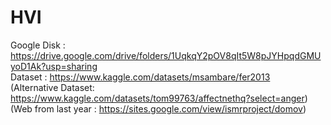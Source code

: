 # HVI

Google Disk : https://drive.google.com/drive/folders/1UqkqY2pOV8qIt5W8pJYHpqdGMUyoD1Ak?usp=sharing <br />
Dataset : https://www.kaggle.com/datasets/msambare/fer2013 <br />
(Alternative Dataset: https://www.kaggle.com/datasets/tom99763/affectnethq?select=anger) <br />
(Web from last year : https://sites.google.com/view/ismrproject/domov) <br />
